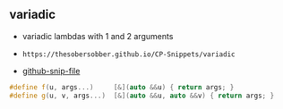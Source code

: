 
## variadic

- variadic lambdas with 1 and 2 arguments
- ```
  https://thesobersobber.github.io/CP-Snippets/variadic
  ```
- [github-snip-file](https://github.com/theSoberSobber/CP-Snippets/blob/main/snippets.json#L2039)

```cpp
#define f(u, args...)     [&](auto &&u) { return args; }
#define g(u, v, args...)  [&](auto &&u, auto &&v) { return args; }

```
